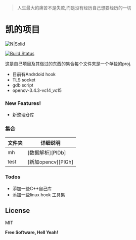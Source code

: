 >   人生最大的痛苦不是失败,而是没有经历自己想要经历的一切  

# 凯的项目

[![N|Solid](http://www.zhxia.net/uploads/allimg/180307/1-1P30G54630.png)](https://github.com/alan717/a7_100t_img_p)  

[![Build Status](https://travis-ci.org/joemccann/dillinger.svg?branch=master)](https://travis-ci.org/joemccann/dillinger)

这是自己项目及其做过的东西的集合每个文件夹是一个单独的proj.

  - 目前有Andrdoid hook
  - TLS socket
  - gdb script
  - opencv-3.4.3-vc14_vc15

### New Features!

  - 新整理仓库


### 集合

| 文件夹 | 详细说明 |
| ------ | ------ |
| mh | [数据解析][PlDb] |
| test | [新加opencv][PlGh] |
 





### Todos
 - 添加一些C++自己库
 - 添加一些linux hook 工具集

License
----
MIT

**Free Software, Hell Yeah!**


